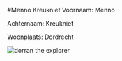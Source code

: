 #Menno Kreukniet
Voornaam: Menno


Achternaam: Kreukniet


Woonplaats: Dordrecht


![dorran the explorer](https://gyazo.com/098722e44378e73a3c6a16367dddd5f6)